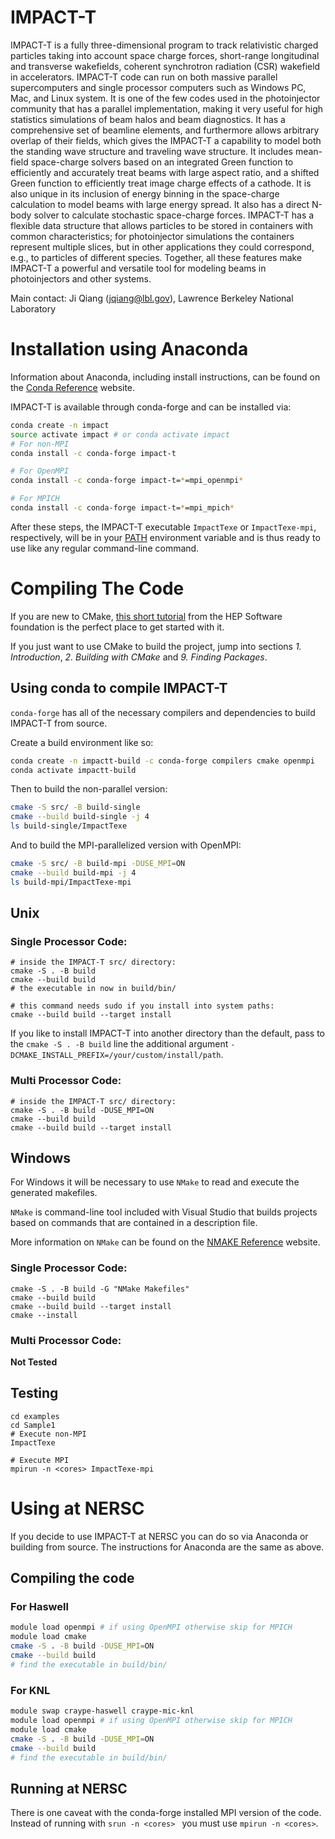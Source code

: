 
# IMPACT-T

IMPACT-T is a fully three-dimensional program to track relativistic charged particles taking into account space charge forces, short-range longitudinal and transverse wakefields, coherent synchrotron radiation (CSR) wakefield in accelerators. IMPACT-T code can run on both massive parallel supercomputers and single processor computers such as Windows PC, Mac, and Linux system. It is one of the few codes used in the photoinjector community that has a parallel implementation, making it very useful for high statistics simulations of beam halos and beam diagnostics. It has a comprehensive set of beamline elements, and furthermore allows arbitrary overlap of their fields, which gives the IMPACT-T a capability to model both the standing wave structure and traveling wave structure. It includes mean-field space-charge solvers based on an integrated Green function to efficiently and accurately treat beams with large aspect ratio, and a shifted Green function to efficiently treat image charge effects of a cathode. It is also unique in its inclusion of energy binning in the space-charge calculation to model beams with large energy spread. It also has a direct N-body solver to calculate stochastic space-charge forces. IMPACT-T has a flexible data structure that allows particles to be stored in containers with common characteristics; for photoinjector simulations the containers represent multiple slices, but in other applications they could correspond, e.g., to particles of different species. Together, all these features make IMPACT-T a powerful and versatile tool for modeling beams in photoinjectors and other systems.

Main contact: Ji Qiang (jqiang@lbl.gov), Lawrence Berkeley National Laboratory

# Installation using Anaconda

Information about Anaconda, including install instructions, can be found on the [Conda Reference](https://docs.conda.io/projects/conda/en/latest/) website.

IMPACT-T is available through conda-forge and can be installed via:
```bash
conda create -n impact
source activate impact # or conda activate impact
# For non-MPI
conda install -c conda-forge impact-t

# For OpenMPI
conda install -c conda-forge impact-t=*=mpi_openmpi*

# For MPICH
conda install -c conda-forge impact-t=*=mpi_mpich*
```
After these steps, the IMPACT-T executable `ImpactTexe` or `ImpactTexe-mpi`, respectively, will be in your [PATH](https://en.wikipedia.org/wiki/PATH_(variable)) environment variable and is thus ready to use like any regular command-line command.

# Compiling The Code

If you are new to CMake, [this short tutorial](https://hsf-training.github.io/hsf-training-cmake-webpage/) from the HEP Software foundation is the perfect place to get started with it.

If you just want to use CMake to build the project, jump into sections *1. Introduction*, *2. Building with CMake* and *9. Finding Packages*.

## Using conda to compile IMPACT-T

`conda-forge` has all of the necessary compilers and dependencies to build IMPACT-T from source.

Create a build environment like so:

```bash
conda create -n impactt-build -c conda-forge compilers cmake openmpi
conda activate impactt-build
```

Then to build the non-parallel version:

```bash
cmake -S src/ -B build-single
cmake --build build-single -j 4
ls build-single/ImpactTexe
```

And to build the MPI-parallelized version with OpenMPI:

```bash
cmake -S src/ -B build-mpi -DUSE_MPI=ON
cmake --build build-mpi -j 4
ls build-mpi/ImpactTexe-mpi
```

## Unix

### Single Processor Code:

```shell script
# inside the IMPACT-T src/ directory:
cmake -S . -B build
cmake --build build
# the executable in now in build/bin/

# this command needs sudo if you install into system paths:
cmake --build build --target install
```
If you like to install IMPACT-T into another directory than the default, pass to the `cmake -S . -B build` line the additional argument `-DCMAKE_INSTALL_PREFIX=/your/custom/install/path`.

### Multi Processor Code:

```shell script
# inside the IMPACT-T src/ directory:
cmake -S . -B build -DUSE_MPI=ON
cmake --build build
cmake --build build --target install
```

## Windows

For Windows it will be necessary to use `NMake` to read and execute the generated makefiles.

`NMake` is command-line tool included with Visual Studio that builds projects based on commands that are contained in a description file.

More information on `NMake` can be found on the [NMAKE Reference](https://docs.microsoft.com/en-us/cpp/build/reference/nmake-reference?view=msvc-160) website.

### Single Processor Code:

```shell script
cmake -S . -B build -G "NMake Makefiles"
cmake --build build
cmake --build build --target install
cmake --install
```

### Multi Processor Code:

**Not Tested**


## Testing

```shell script
cd examples
cd Sample1
# Execute non-MPI
ImpactTexe

# Execute MPI
mpirun -n <cores> ImpactTexe-mpi
```

# Using at NERSC

If you decide to use IMPACT-T at NERSC you can do so via Anaconda or building from source.
The instructions for Anaconda are the same as above.

## Compiling the code

### For Haswell
```bash
module load openmpi # if using OpenMPI otherwise skip for MPICH
module load cmake
cmake -S . -B build -DUSE_MPI=ON
cmake --build build
# find the executable in build/bin/
```

### For KNL
```bash
module swap craype-haswell craype-mic-knl
module load openmpi # if using OpenMPI otherwise skip for MPICH
module load cmake
cmake -S . -B build -DUSE_MPI=ON
cmake --build build
# find the executable in build/bin/
```

## Running at NERSC

There is one caveat with the conda-forge installed MPI version of the code.
Instead of running with `srun -n <cores> ` you must use `mpirun -n <cores>`.
